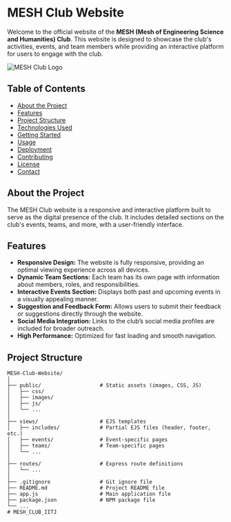 # MESH Club Website

Welcome to the official website of the **MESH (Mesh of Engineering Science and Humanities) Club**. This website is designed to showcase the club's activities, events, and team members while providing an interactive platform for users to engage with the club.

![MESH Club Logo](./public/images/logo/logo.png)

## Table of Contents

- [About the Project](#about-the-project)
- [Features](#features)
- [Project Structure](#project-structure)
- [Technologies Used](#technologies-used)
- [Getting Started](#getting-started)
- [Usage](#usage)
- [Deployment](#deployment)
- [Contributing](#contributing)
- [License](#license)
- [Contact](#contact)

## About the Project

The MESH Club website is a responsive and interactive platform built to serve as the digital presence of the club. It includes detailed sections on the club's events, teams, and more, with a user-friendly interface.

## Features

- **Responsive Design:** The website is fully responsive, providing an optimal viewing experience across all devices.
- **Dynamic Team Sections:** Each team has its own page with information about members, roles, and responsibilities.
- **Interactive Events Section:** Displays both past and upcoming events in a visually appealing manner.
- **Suggestion and Feedback Form:** Allows users to submit their feedback or suggestions directly through the website.
- **Social Media Integration:** Links to the club’s social media profiles are included for broader outreach.
- **High Performance:** Optimized for fast loading and smooth navigation.

## Project Structure

```plaintext
MESH-Club-Website/
│
├── public/                   # Static assets (images, CSS, JS)
│   ├── css/
│   ├── images/
│   ├── js/
│   └── ...
│
├── views/                    # EJS templates
│   ├── includes/             # Partial EJS files (header, footer, etc.)
│   ├── events/               # Event-specific pages
│   ├── teams/                # Team-specific pages
│   └── ...
│
├── routes/                   # Express route definitions
│   └── ...
│
├── .gitignore                # Git ignore file
├── README.md                 # Project README file
├── app.js                    # Main application file
├── package.json              # NPM package file
└── ...
#   M E S H _ C L U B _ I I T J  
 